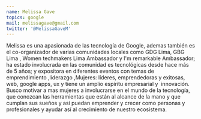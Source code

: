 ```yaml
---
name: Melissa Gave
topics: google
mail: melissagave@gmail.com
twitter: '@MelissaGaveM'
---
```


Melissa es una apasionada de las tecnología de Google, ademas también es el co-organizador de varias comunidades locales como GDG Lima, GBG Lima , Women techmakers Lima Ambassador y  I'm remarkable Ambassador; ha estado involucrada en las comunidad es tecnológicas desde hace más de 5 años; y expositora en diferentes eventos con temas de  emprendimiento ,liderazgo ,Mujeres: líderes, emprendedoras y exitosas, web, google apps, ux y tiene un amplio espíritu empresarial y  innovación. 
Busco motivar a mas mujeres a involucrarse en el mundo de la tecnología, que conozcan las herramientas que están al alcance de la mano y que cumplan sus sueños y así puedan emprender y crecer como personas y profesionales y ayudar así al crecimiento de nuestro ecosistema.
